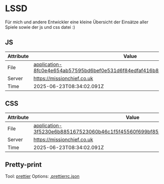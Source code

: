 # LSSD

Für mich und andere Entwickler eine kleine Übersicht der Einsätze aller Spiele sowie der js und css datei :)

<!-- automated -->

## JS

| Attribute | Value                                                                                                                                                                                                |
| --------- | ---------------------------------------------------------------------------------------------------------------------------------------------------------------------------------------------------- |
| File      | [application-8fc0e4e654ab57595bd6bef0e531d6f84edfaf416b834e167df33ab6ada69522.js](https://missionchief.co.uk/assets/application-8fc0e4e654ab57595bd6bef0e531d6f84edfaf416b834e167df33ab6ada69522.js) |
| Server    | https://missionchief.co.uk                                                                                                                                                                           |
| Time      | 2025-06-23T08:34:02.091Z                                                                                                                                                                             |

## CSS

| Attribute | Value                                                                                                                                                                                                  |
| --------- | ------------------------------------------------------------------------------------------------------------------------------------------------------------------------------------------------------ |
| File      | [application-3f5230e6b885167523060b46c1f5f45560f699bf859509cf736ffdc02155c145.css](https://missionchief.co.uk/assets/application-3f5230e6b885167523060b46c1f5f45560f699bf859509cf736ffdc02155c145.css) |
| Server    | https://missionchief.co.uk                                                                                                                                                                             |
| Time      | 2025-06-23T08:34:02.091Z                                                                                                                                                                               |

## Pretty-print

Tool: [prettier](https://prettier.io)
Options: [.prettierrc.json](./.prettierrc.json)

<!-- /automated -->
